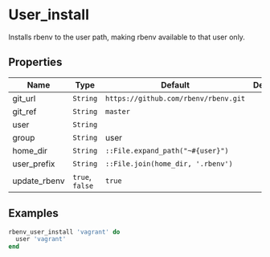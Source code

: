 # User_install

Installs rbenv to the user path, making rbenv available to that user only.

## Properties

| Name         | Type            | Default                              | Description |
| ------------ | --------------- | ------------------------------------ | ----------- |
| git_url      | `String`        | `https://github.com/rbenv/rbenv.git` |             |
| git_ref      | `String`        | `master`                             |             |
| user         | `String`        |                                      |             |
| group        | `String`        | user                                 |             |
| home_dir     | `String`        | `::File.expand_path("~#{user}")`     |             |
| user_prefix  | `String`        | `::File.join(home_dir, '.rbenv')`    |             |
| update_rbenv | `true`, `false` | `true`                               |             |

## Examples

```ruby
rbenv_user_install 'vagrant' do
  user 'vagrant'
end
```
